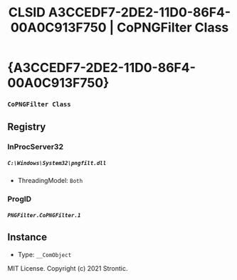 ﻿---
title: "CLSID A3CCEDF7-2DE2-11D0-86F4-00A0C913F750 | CoPNGFilter Class"
excerpt: What is COM-Object CLSID A3CCEDF7-2DE2-11D0-86F4-00A0C913F750?
---

# {A3CCEDF7-2DE2-11D0-86F4-00A0C913F750}

### `CoPNGFilter Class`

## Registry


### InProcServer32

##### `C:\Windows\System32\pngfilt.dll`
* ThreadingModel: `Both`

### ProgID

##### `PNGFilter.CoPNGFilter.1`

## Instance

* Type: `__ComObject`

MIT License. Copyright (c) 2021 Strontic.


